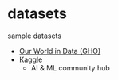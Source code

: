 # datasets
sample datasets

- [Our World in Data (GHO)](https://github.com/owid)
- [Kaggle](https://www.kaggle.com/)
  - AI & ML community hub
